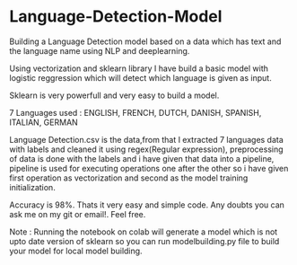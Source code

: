 # Language-Detection-Model
Building a Language Detection model based on a data which has text and the language name using NLP and deeplearning.

Using vectorization and sklearn library I have build a basic model with logistic reggression which will detect which language is given as input.

Sklearn is very powerfull and very easy to build a model.

7 Languages used : ENGLISH, FRENCH, DUTCH, DANISH, SPANISH, ITALIAN, GERMAN

Language Detection.csv is the data,from that I extracted 7 languages data with labels and cleaned it using regex(Regular expression), preprocessing of data is done with the labels and i have given that data into a pipeline, pipeline is used for executing operations one after the other so i have given first operation as vectorization and second as the model training initialization.

Accuracy is 98%.
Thats it very easy and simple code.
Any doubts you can ask me on my git or email!.
Feel free.

Note : Running the notebook on colab will generate a model which is not upto date version of sklearn so you can run modelbuilding.py file to build your model for local model building.
